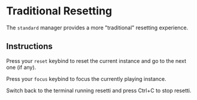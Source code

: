 # Traditional Resetting

The `standard` manager provides a more "traditional" resetting experience.

## Instructions

Press your `reset` keybind to reset the current instance and go to the next
one (if any).

Press your `focus` keybind to focus the currently playing instance.

Switch back to the terminal running resetti and press Ctrl+C to stop resetti.
